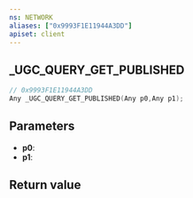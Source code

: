 ```yaml
---
ns: NETWORK
aliases: ["0x9993F1E11944A3DD"]
apiset: client
---
```

## _UGC_QUERY_GET_PUBLISHED

```c
// 0x9993F1E11944A3DD
Any _UGC_QUERY_GET_PUBLISHED(Any p0,Any p1);
```


## Parameters
* **p0**:
* **p1**:

## Return value

